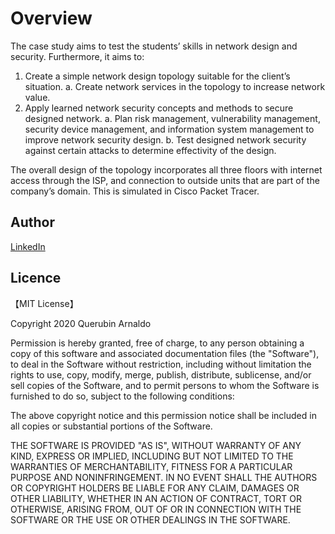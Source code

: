 # Overview

The case study aims to test the students’ skills in network design and security. Furthermore, it  aims to: 

1. Create a simple network design topology suitable for the client’s situation. 
  a. Create network services in the topology to increase network value. 
2. Apply learned network security concepts and methods to secure designed network. 
  a. Plan risk management, vulnerability management, security device management,  and information system management to improve network security design. 
  b. Test designed network security against certain attacks to determine effectivity of the  design. 

The overall design of the topology incorporates all three floors with internet access through the  ISP, and connection to outside units that are part of the company’s domain. This is simulated in  Cisco Packet Tracer.

## Author

[LinkedIn](https://www.linkedin.com/in/querubinarnaldo)

## Licence

【MIT License】

Copyright 2020 Querubin Arnaldo

Permission is hereby granted, free of charge, to any person obtaining a copy of this software and associated documentation files (the "Software"), to deal in the Software without restriction, including without limitation the rights to use, copy, modify, merge, publish, distribute, sublicense, and/or sell copies of the Software, and to permit persons to whom the Software is furnished to do so, subject to the following conditions:

The above copyright notice and this permission notice shall be included in all copies or substantial portions of the Software.

THE SOFTWARE IS PROVIDED "AS IS", WITHOUT WARRANTY OF ANY KIND, EXPRESS OR IMPLIED, INCLUDING BUT NOT LIMITED TO THE WARRANTIES OF MERCHANTABILITY, FITNESS FOR A PARTICULAR PURPOSE AND NONINFRINGEMENT. IN NO EVENT SHALL THE AUTHORS OR COPYRIGHT HOLDERS BE LIABLE FOR ANY CLAIM, DAMAGES OR OTHER LIABILITY, WHETHER IN AN ACTION OF CONTRACT, TORT OR OTHERWISE, ARISING FROM, OUT OF OR IN CONNECTION WITH THE SOFTWARE OR THE USE OR OTHER DEALINGS IN THE SOFTWARE.
